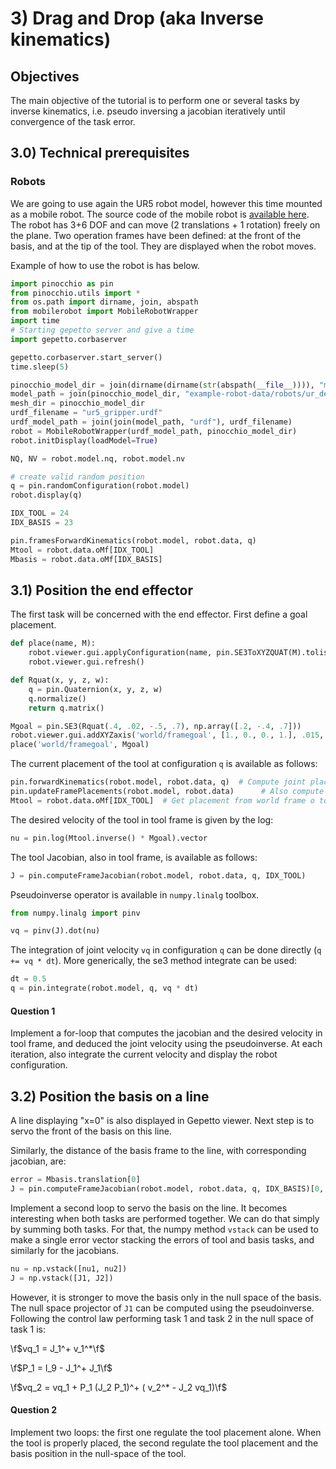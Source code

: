 # 3) Drag and Drop (aka Inverse kinematics)

## Objectives

The main objective of the tutorial is to perform one or several tasks by
inverse kinematics, i.e. pseudo inversing a jacobian iteratively until
convergence of the task error.

## 3.0) Technical prerequisites

### Robots

We are going to use again the UR5 robot model, however this time mounted
as a mobile robot. The source code of the mobile robot is
[available here](mobilerobot_8py_source.html).
The robot has 3+6 DOF and can
move (2 translations + 1 rotation) freely on the plane. Two operation
frames have been defined: at the front of the basis, and at the tip of
the tool. They are displayed when the robot moves.

Example of how to use the robot is has below.

```py
import pinocchio as pin
from pinocchio.utils import *
from os.path import dirname, join, abspath
from mobilerobot import MobileRobotWrapper
import time
# Starting gepetto server and give a time
import gepetto.corbaserver

gepetto.corbaserver.start_server()
time.sleep(5)

pinocchio_model_dir = join(dirname(dirname(str(abspath(__file__)))), "models")
model_path = join(pinocchio_model_dir, "example-robot-data/robots/ur_description")
mesh_dir = pinocchio_model_dir
urdf_filename = "ur5_gripper.urdf"
urdf_model_path = join(join(model_path, "urdf"), urdf_filename)
robot = MobileRobotWrapper(urdf_model_path, pinocchio_model_dir)
robot.initDisplay(loadModel=True)

NQ, NV = robot.model.nq, robot.model.nv

# create valid random position
q = pin.randomConfiguration(robot.model)
robot.display(q)

IDX_TOOL = 24
IDX_BASIS = 23

pin.framesForwardKinematics(robot.model, robot.data, q)
Mtool = robot.data.oMf[IDX_TOOL]
Mbasis = robot.data.oMf[IDX_BASIS]
```

## 3.1) Position the end effector

The first task will be concerned with the end effector. First define a
goal placement.

```py
def place(name, M):
    robot.viewer.gui.applyConfiguration(name, pin.SE3ToXYZQUAT(M).tolist())
    robot.viewer.gui.refresh()

def Rquat(x, y, z, w):
    q = pin.Quaternion(x, y, z, w)
    q.normalize()
    return q.matrix()

Mgoal = pin.SE3(Rquat(.4, .02, -.5, .7), np.array([.2, -.4, .7]))
robot.viewer.gui.addXYZaxis('world/framegoal', [1., 0., 0., 1.], .015, 4)
place('world/framegoal', Mgoal)
```

The current placement of the tool at configuration `q` is available as
follows:

```py
pin.forwardKinematics(robot.model, robot.data, q)  # Compute joint placements
pin.updateFramePlacements(robot.model, robot.data)      # Also compute operational frame placements
Mtool = robot.data.oMf[IDX_TOOL]  # Get placement from world frame o to frame f oMf
```

The desired velocity of the tool in tool frame is given by the log:

```py
nu = pin.log(Mtool.inverse() * Mgoal).vector
```

The tool Jacobian, also in tool frame, is available as follows:

```py
J = pin.computeFrameJacobian(robot.model, robot.data, q, IDX_TOOL)
```

Pseudoinverse operator is available in `numpy.linalg` toolbox.

```py
from numpy.linalg import pinv

vq = pinv(J).dot(nu)
```

The integration of joint velocity `vq` in configuration `q` can be done
directly (`q += vq * dt`). More generically, the se3 method integrate can be
used:

```py
dt = 0.5
q = pin.integrate(robot.model, q, vq * dt)
```

#### Question 1

Implement a for-loop that computes the jacobian and the
desired velocity in tool frame, and deduced the joint velocity using the
pseudoinverse. At each iteration, also integrate the current velocity
and display the robot configuration.

## 3.2) Position the basis on a line

A line displaying "x=0" is also displayed in Gepetto viewer. Next step
is to servo the front of the basis on this line.

Similarly, the distance of the basis frame to the line, with
corresponding jacobian, are:

```py
error = Mbasis.translation[0]
J = pin.computeFrameJacobian(robot.model, robot.data, q, IDX_BASIS)[0, :]
```

Implement a second loop to servo the basis on the line. It becomes
interesting when both tasks are performed together. We can do that
simply by summing both tasks. For that, the numpy method `vstack` can be
used to make a single error vector stacking the errors of tool and basis
tasks, and similarly for the jacobians.

```py
nu = np.vstack([nu1, nu2])
J = np.vstack([J1, J2])
```

However, it is stronger to move the basis only in the null space of the
basis. The null space projector of `J1` can be computed using the
pseudoinverse. Following the control law performing task 1 and task 2 in
the null space of task 1 is:

\f$vq_1 = J_1^+ v_1^*\f$

\f$P_1 = I_9 - J_1^+ J_1\f$

\f$vq_2 = vq_1 + P_1 (J_2 P_1)^+ ( v_2^* - J_2 vq_1)\f$

#### Question 2

Implement two loops: the first one regulate the tool
placement alone. When the tool is properly placed, the second regulate
the tool placement and the basis position in the null-space of the tool.
